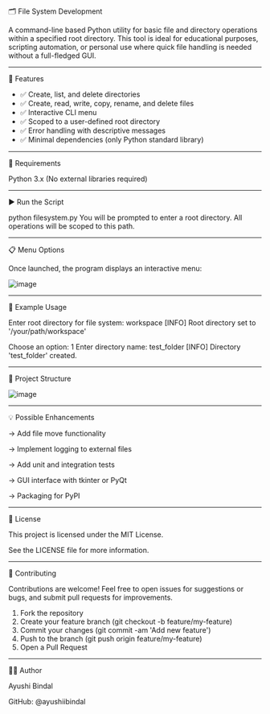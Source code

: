 🗂️ File System Development

A command-line based Python utility for basic file and directory operations within a specified root directory. 
This tool is ideal for educational purposes, scripting automation, or personal use where quick file handling is needed without a full-fledged GUI.

---

📌 Features

- ✅ Create, list, and delete directories
- ✅ Create, read, write, copy, rename, and delete files
- ✅ Interactive CLI menu
- ✅ Scoped to a user-defined root directory
- ✅ Error handling with descriptive messages
- ✅ Minimal dependencies (only Python standard library)

---

🐍 Requirements

Python 3.x (No external libraries required)

---

▶️ Run the Script

python filesystem.py
You will be prompted to enter a root directory. All operations will be scoped to this path.

---

📋 Menu Options

Once launched, the program displays an interactive menu:

![image](https://github.com/user-attachments/assets/bb990c5e-7573-4a69-8354-257999e39304)

---

🔄 Example Usage

Enter root directory for file system: workspace
[INFO] Root directory set to '/your/path/workspace'

Choose an option: 1
Enter directory name: test_folder
[INFO] Directory 'test_folder' created.

---

🧱 Project Structure

![image](https://github.com/user-attachments/assets/3e15736f-7ba7-4a21-951d-38f31841d47f)

--- 

💡 Possible Enhancements

 -> Add file move functionality
 
 -> Implement logging to external files
 
 -> Add unit and integration tests
 
 -> GUI interface with tkinter or PyQt
 
 -> Packaging for PyPI

 ---

📝 License

This project is licensed under the MIT License.

See the LICENSE file for more information.

---

🤝 Contributing

Contributions are welcome! Feel free to open issues for suggestions or bugs, and submit pull requests for improvements.
1. Fork the repository
2. Create your feature branch (git checkout -b feature/my-feature)
3. Commit your changes (git commit -am 'Add new feature')
4. Push to the branch (git push origin feature/my-feature)
5. Open a Pull Request

---

🙋‍♂️ Author

Ayushi Bindal

GitHub: @ayushiibindal
